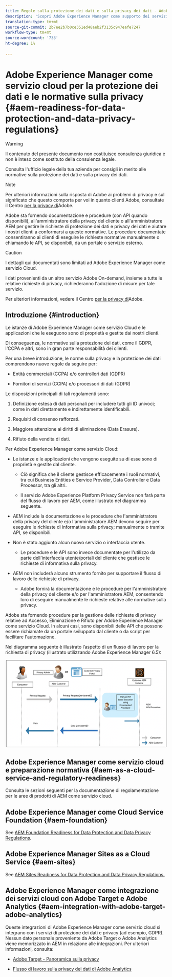 ```yaml
---
title: Regole sulla protezione dei dati e sulla privacy dei dati - Adobe Experience Manager come servizio cloud
description: 'Scopri Adobe Experience Manager come supporto dei servizi cloud per le varie normative sulla protezione dei dati e la privacy dei dati; incluso il Regolamento generale sulla protezione dei dati (GDPR) dell''UE, il California Consumer Privacy Act e le modalità per conformarsi all''implementazione di un nuovo AEM come progetto di servizio cloud. '
translation-type: tm+mt
source-git-commit: 2b7ee2b7b0ce351ed48aeb2f3135c947eafe7247
workflow-type: tm+mt
source-wordcount: '733'
ht-degree: 1%

---
```



# Adobe Experience Manager come servizio cloud per la protezione dei dati e le normative sulla privacy {#aem-readiness-for-data-protection-and-data-privacy-regulations}

>[!WARNING]
>
>Il contenuto del presente documento non costituisce consulenza giuridica e non è inteso come sostituto della consulenza legale.
>
>Consulta l&#39;ufficio legale della tua azienda per consigli in merito alle normative sulla protezione dei dati e sulla privacy dei dati.

>[!NOTE]
>
>Per ulteriori informazioni sulla risposta di Adobe ai problemi di privacy e sul significato che questo comporta per voi in quanto clienti Adobe, consultate il Centro [per la privacy di](https://www.adobe.com/privacy.html)Adobe.

Adobe sta fornendo documentazione e procedure (con API quando disponibili), all&#39;amministratore della privacy del cliente o all&#39;amministratore AEM per gestire le richieste di protezione dei dati e privacy dei dati e aiutare i nostri clienti a conformarsi a queste normative. Le procedure documentate consentiranno ai clienti di eseguire le richieste normative manualmente o chiamando le API, se disponibili, da un portale o servizio esterno.

>[!CAUTION]
>
>I dettagli qui documentati sono limitati ad Adobe Experience Manager come servizio Cloud.
>
>I dati provenienti da un altro servizio Adobe On-demand, insieme a tutte le relative richieste di privacy, richiederanno l&#39;adozione di misure per tale servizio.
>
>Per ulteriori informazioni, vedere il Centro [per la privacy di](https://www.adobe.com/privacy.html)Adobe.

## Introduzione {#introduction}

Le istanze di Adobe Experience Manager come servizio Cloud e le applicazioni che le eseguono sono di proprietà e gestite dai nostri clienti.

Di conseguenza, le normative sulla protezione dei dati, come il GDPR, l&#39;CCPA e altri, sono in gran parte responsabilità dei clienti.

Per una breve introduzione, le norme sulla privacy e la protezione dei dati comprendono nuove regole da seguire per:

* Entità commerciali (CCPA) e/o controllori dati (GDPR)

* Fornitori di servizi (CCPA) e/o processori di dati (GDPR)

Le disposizioni principali di tali regolamenti sono:

1. Definizione estesa di dati personali per includere tutti gli ID univoci; come in dati direttamente e indirettamente identificabili.

2. Requisiti di consenso rafforzati.

3. Maggiore attenzione ai diritti di eliminazione (Data Erasure).

4. Rifiuto della vendita di dati.

Per Adobe Experience Manager come servizio Cloud:

* Le istanze e le applicazioni che vengono eseguite su di esse sono di proprietà e gestite dal cliente.

   * Ciò significa che il cliente gestisce efficacemente i ruoli normativi, tra cui Business Entities e Service Provider, Data Controller e Data Processor, tra gli altri.

   * Il servizio Adobe Experience Platform Privacy Service non farà parte del flusso di lavoro per AEM, come illustrato nel diagramma seguente.

* AEM include la documentazione e le procedure che l&#39;amministratore della privacy del cliente e/o l&#39;amministratore AEM devono seguire per eseguire le richieste di informativa sulla privacy; manualmente o tramite API, se disponibili.

* Non è stato aggiunto alcun nuovo servizio o interfaccia utente.

   * Le procedure e le API sono invece documentate per l&#39;utilizzo da parte dell&#39;interfaccia utente/portali del cliente che gestisce le richieste di informativa sulla privacy.

* AEM non includerà alcuno strumento fornito per supportare il flusso di lavoro delle richieste di privacy.

   * Adobe fornirà la documentazione e le procedure per l&#39;amministratore della privacy del cliente e/o per l&#39;amministratore AEM, consentendo loro di eseguire manualmente le richieste relative alle normative sulla privacy.

Adobe sta fornendo procedure per la gestione delle richieste di privacy relative ad Accesso, Eliminazione e Rifiuto per Adobe Experience Manager come servizio Cloud. In alcuni casi, sono disponibili delle API che possono essere richiamate da un portale sviluppato dal cliente o da script per facilitare l&#39;automazione.

Nel diagramma seguente è illustrato l’aspetto di un flusso di lavoro per la richiesta di privacy (illustrato utilizzando Adobe Experience Manager 6.5):

![Protezione dei dati e privacy](assets/data-protection-and-privacy-01.png)

## Adobe Experience Manager come servizio cloud e preparazione normativa {#aem-as-a-cloud-service-and-regulatory-readiness}

Consulta le sezioni seguenti per la documentazione di regolamentazione per le aree di prodotti di AEM come servizio cloud.

## Adobe Experience Manager come Cloud Service Foundation {#aem-foundation}

See [AEM Foundation Readiness for Data Protection and Data Privacy Regulations](/help/onboarding/data-privacy-and-protection-readiness/foundation-readiness.md).

## Adobe Experience Manager Sites as a Cloud Service {#aem-sites}

See [AEM Sites Readiness for Data Protection and Data Privacy Regulations.](/help/onboarding/data-privacy-and-protection-readiness/sites-readiness.md)

## Adobe Experience Manager come integrazione dei servizi cloud con Adobe Target e Adobe Analytics {#aem-integration-with-adobe-target-adobe-analytics}

Queste integrazioni di Adobe Experience Manager come servizio cloud si integrano con i servizi di protezione dei dati e privacy (ad esempio, GDPR). Nessun dato personale proveniente da Adobe Target o Adobe Analytics viene memorizzato in AEM in relazione alle integrazioni.
Per ulteriori informazioni, consulta:

* [Adobe Target - Panoramica sulla privacy](https://docs.adobe.com/content/help/en/target/using/implement-target/before-implement/privacy/privacy.html)

* [Flusso di lavoro sulla privacy dei dati di Adobe Analytics](https://docs.adobe.com/content/help/en/analytics/admin/data-governance/an-gdpr-workflow.html)
